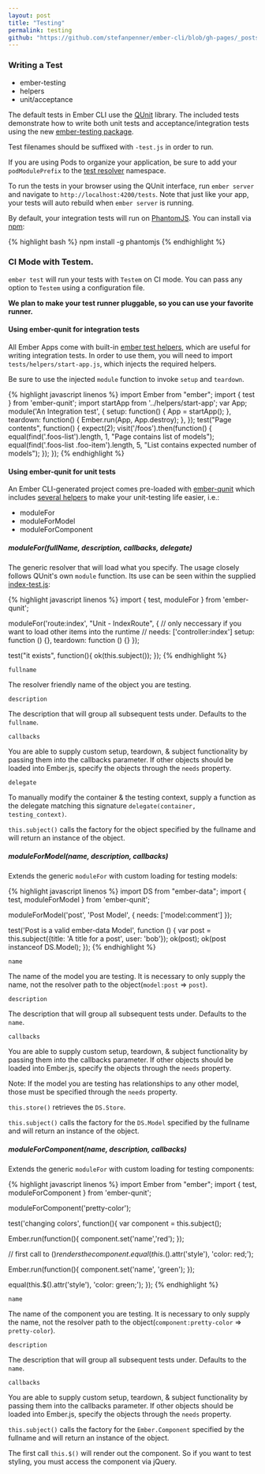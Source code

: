```yaml
---
layout: post
title: "Testing"
permalink: testing
github: "https://github.com/stefanpenner/ember-cli/blob/gh-pages/_posts/2013-04-11-testing.md"
---
```


### Writing a Test

* ember-testing
* helpers
* unit/acceptance

The default tests in Ember CLI use the [QUnit](http://qunitjs.com/) library.
The included tests demonstrate how to write both unit tests and
acceptance/integration tests using the new [ember-testing package](http://ianpetzer.wordpress.com/2013/06/14/getting-started-with-integration-testing-ember-js-using-ember-testing-and-qunit-rails/).

Test filenames should be suffixed with `-test.js` in order to run.

If you are using Pods to organize your application, be sure to add your `podModulePrefix` to the [test resolver](https://github.com/stefanpenner/ember-app-kit/blob/master/tests/helpers/resolver.js) namespace.

To run the tests in your browser using the QUnit interface, run `ember server`
and navigate to `http://localhost:4200/tests`. Note that just like your app, your
tests will auto rebuild when `ember server` is running.

By default, your integration tests will run on [PhantomJS](http://phantomjs.org/).  You can install via [npm](https://www.npmjs.org/):

{% highlight bash %}
npm install -g phantomjs
{% endhighlight %}

### CI Mode with Testem.

`ember test` will run your tests with `Testem` on CI mode. You can
pass any option to `Testem` using a configuration file.

**We plan to make your test runner pluggable, so you can use your favorite runner.**

#### Using ember-qunit for integration tests

All Ember Apps come with built-in [ember test helpers](http://emberjs.com/guides/testing/test-helpers/),
which are useful for writing integration tests.
In order to use them, you will need to import `tests/helpers/start-app.js`, which injects the required helpers.

Be sure to use the injected `module` function to invoke `setup` and `teardown`.

{% highlight javascript linenos %}
import Ember from "ember";
import { test } from 'ember-qunit';
import startApp from '../helpers/start-app';
var App;
module('An Integration test', {
    setup: function() {
        App = startApp();
    },
    teardown: function() {
        Ember.run(App, App.destroy);
    },
});
test("Page contents", function() {
    expect(2);
    visit('/foos').then(function() {
        equal(find('.foos-list').length, 1, "Page contains list of models");
        equal(find('.foos-list .foo-item').length, 5, "List contains expected number of models");
    });
});
{% endhighlight %}

#### Using ember-qunit for unit tests

An Ember CLI-generated project comes pre-loaded with 
[ember-qunit](https://github.com/rpflorence/ember-qunit) which includes
[several helpers](http://emberjs.com/guides/testing/unit-test-helpers/#toc_unit-testing-helpers) 
to make your unit-testing life easier, i.e.:

* moduleFor
* moduleForModel
* moduleForComponent

##### moduleFor(fullName, description, callbacks, delegate)

The generic resolver that will load what you specify. The usage closely follows QUnit's own `module` function.
Its use can be seen within the supplied [index-test.js](https://github.com/stefanpenner/ember-app-kit/blob/master/tests/unit/routes/index-test.js):

{% highlight javascript linenos %}
import { test, moduleFor } from 'ember-qunit';

moduleFor('route:index', "Unit - IndexRoute", {
  // only neccessary if you want to load other items into the runtime
  // needs: ['controller:index']
  setup: function () {},
  teardown: function () {}
});

test("it exists", function(){
  ok(this.subject());
});
{% endhighlight %}

`fullname`

The resolver friendly name of the object you are testing.

`description`

The description that will group all subsequent tests under. Defaults to the `fullname`.

`callbacks`

You are able to supply custom setup, teardown, & subject functionality by passing them
into the callbacks parameter. If other objects should be loaded into Ember.js, specify the objects
through the `needs` property.

`delegate`

To manually modify the container & the testing context, supply a function as the delegate
matching this signature `delegate(container, testing_context)`.

`this.subject()` calls the factory for the object specified by the fullname and will return an instance of the object.

##### moduleForModel(name, description, callbacks)

Extends the generic `moduleFor` with custom loading for testing models:

{% highlight javascript linenos %}
import DS from "ember-data";
import { test, moduleForModel } from 'ember-qunit';

moduleForModel('post', 'Post Model', {
  needs: ['model:comment']
});

test('Post is a valid ember-data Model', function () {
  var post = this.subject({title: 'A title for a post', user: 'bob'});
  ok(post);
  ok(post instanceof DS.Model);
});
{% endhighlight %}

`name`

The name of the model you are testing. It is necessary to only supply the name,
not the resolver path to the object(`model:post` => `post`).

`description`

The description that will group all subsequent tests under. Defaults to the `name`.

`callbacks`

You are able to supply custom setup, teardown, & subject functionality by passing them
into the callbacks parameter. If other objects should be loaded into Ember.js, specify
the objects through the `needs` property.

Note: If the model you are testing has relationships to any other model, those must
be specified through the `needs` property.

`this.store()` retrieves the `DS.Store`.

`this.subject()` calls the factory for the `DS.Model` specified by the fullname and
will return an instance of the object.

##### moduleForComponent(name, description, callbacks)

Extends the generic `moduleFor` with custom loading for testing components:

{% highlight javascript linenos %}
import Ember from "ember";
import { test, moduleForComponent } from 'ember-qunit';

moduleForComponent('pretty-color');

test('changing colors', function(){
  var component = this.subject();

  Ember.run(function(){
    component.set('name','red');
  });

  // first call to $() renders the component.
  equal(this.$().attr('style'), 'color: red;');

  Ember.run(function(){
    component.set('name', 'green');
  });

  equal(this.$().attr('style'), 'color: green;');
});
{% endhighlight %}

`name`

The name of the component you are testing. It is necessary to only supply the name,
not the resolver path to the object(`component:pretty-color` => `pretty-color`).

`description`

The description that will group all subsequent tests under. Defaults to the `name`.

`callbacks`

You are able to supply custom setup, teardown, & subject functionality
by passing them into the callbacks parameter. If other objects should be loaded into Ember.js,
specify the objects through the `needs` property.

`this.subject()` calls the factory for the `Ember.Component` specified by the fullname and
will return an instance of the object.

The first call `this.$()` will render out the component. So if you want to test styling,
you must access the component via jQuery.
